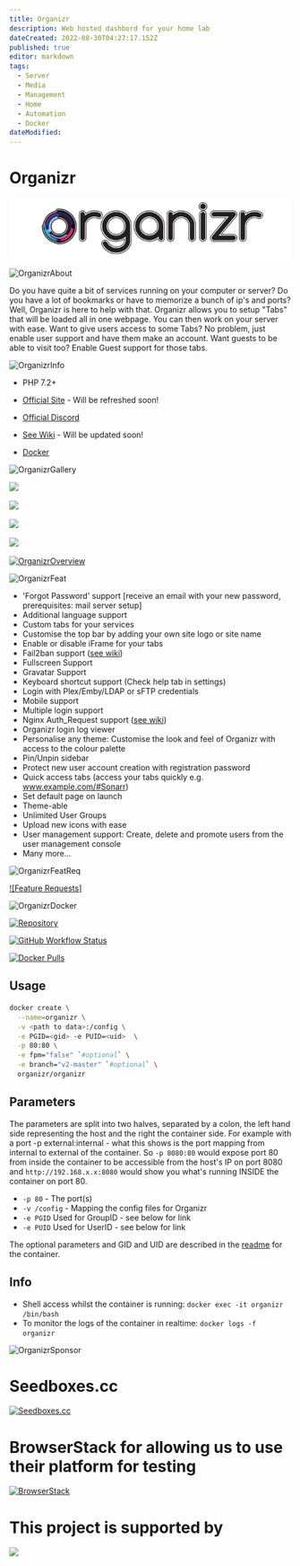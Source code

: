 ```yaml
---
title: Organizr
description: Web hosted dashbord for your home lab
dateCreated: 2022-08-30T04:27:17.152Z
published: true
editor: markdown
tags:
  - Server
  - Media
  - Management
  - Home
  - Automation
  - Docker
dateModified: 
---
```

# Organizr

![OrganizrHeader](https://github.com/causefx/Organizr/raw/v2-develop/plugins/images/organizr/logo-wide.png)

![OrganizrAbout](https://user-images.githubusercontent.com/16184466/53614282-a91e9e00-3b96-11e9-9b3e-d249775ecaa1.png)

Do you have quite a bit of services running on your computer or server? Do you have a lot of bookmarks or have to memorize a bunch of ip's and ports? Well, Organizr is here to help with that. Organizr allows you to setup "Tabs" that will be loaded all in one webpage. You can then work on your server with ease. Want to give users access to some Tabs? No problem, just enable user support and have them make an account. Want guests to be able to visit too? Enable Guest support for those tabs.

![OrganizrInfo](https://user-images.githubusercontent.com/16184466/53614285-a9b73480-3b96-11e9-835e-9fadd045582b.png)

- PHP 7.2+
- [Official Site](https://organizr.app) - Will be refreshed soon!
- [Official Discord](https://organizr.app/discord)

- [See Wiki](https://docs.organizr.app/) - Will be updated soon!
- [Docker](https://hub.docker.com/r/organizr/organizr)

![OrganizrGallery](https://user-images.githubusercontent.com/16184466/53614284-a9b73480-3b96-11e9-9bea-d7a30b294267.png)

<img src="https://user-images.githubusercontent.com/16184466/53615855-35cc5a80-3b9d-11e9-882b-f09f3eb18173.png" width="23%"></img>

<img src="https://user-images.githubusercontent.com/16184466/53615856-35cc5a80-3b9d-11e9-8428-1f2ae05da2c9.png" width="23%"></img>

<img src="https://user-images.githubusercontent.com/16184466/53615857-35cc5a80-3b9d-11e9-82bf-91987c529e72.png" width="23%"></img>

<img src="https://user-images.githubusercontent.com/16184466/53615858-35cc5a80-3b9d-11e9-8149-01a7fcd9160a.png" width="23%"></img>

[![OrganizrOverview](https://img.youtube.com/vi/LZL4smFB6wU/0.jpg)](https://www.youtube.com/watch?v=LZL4smFB6wU)

![OrganizrFeat](https://user-images.githubusercontent.com/16184466/53614283-a9b73480-3b96-11e9-90ef-6e752e067884.png)

- 'Forgot Password' support [receive an email with your new password, prerequisites: mail server setup]
- Additional language support
- Custom tabs for your services
- Customise the top bar by adding your own site logo or site name
- Enable or disable iFrame for your tabs
- Fail2ban support ([see wiki](https://docs.organizr.app/features/fail2ban-integration))
- Fullscreen Support
- Gravatar Support
- Keyboard shortcut support (Check help tab in settings)
- Login with Plex/Emby/LDAP or sFTP credentials
- Mobile support
- Multiple login support
- Nginx Auth_Request support ([see wiki](https://docs.organizr.app/features/server-authentication))
- Organizr login log viewer
- Personalise any theme: Customise the look and feel of Organizr with access to the colour palette
- Pin/Unpin sidebar
- Protect new user account creation with registration password
- Quick access tabs (access your tabs quickly e.g. www.example.com/#Sonarr)
- Set default page on launch
- Theme-able
- Unlimited User Groups
- Upload new icons with ease
- User management support: Create, delete and promote users from the user management console
- Many more...

![OrganizrFeatReq](https://user-images.githubusercontent.com/16184466/53614286-a9b73480-3b96-11e9-8495-4944b85b1313.png)

[![Feature Requests]](https://vote.organizr.app/)

![OrganizrDocker](https://user-images.githubusercontent.com/16184466/53667702-fcdcc600-3c2e-11e9-8828-860e531e8096.png)

[![Repository](https://img.shields.io/github/stars/organizr/docker-organizr?color=402885&style=for-the-badge&logo=github&logoColor=41add3&)](https://github.com/Organizr/docker-organizr)

[![GitHub Workflow Status](https://img.shields.io/github/workflow/status/organizr/docker-organizr/Build%20Container?color=402885&style=for-the-badge&logo=github&logoColor=41add3)](https://github.com/organizr/docker-organizr/actions?query=workflow%3A%22Build+Container%22)

[![Docker Pulls](https://img.shields.io/docker/pulls/organizr/organizr?color=402885&style=for-the-badge&logo=docker&logoColor=41add3)](https://hub.docker.com/r/organizr/organizr/)

## Usage

```bash
docker create \
  --name=organizr \
  -v <path to data>:/config \
  -e PGID=<gid> -e PUID=<uid>  \
  -p 80:80 \
  -e fpm="false" `#optional` \
  -e branch="v2-master" `#optional` \
  organizr/organizr
```

## Parameters

The parameters are split into two halves, separated by a colon, the left hand side representing the host and the right the container side. For example with a port -p external:internal - what this shows is the port mapping from internal to external of the container. So `-p 8080:80` would expose port 80 from inside the container to be accessible from the host's IP on port 8080 and `http://192.168.x.x:8080` would show you what's running INSIDE the container on port 80.

- `-p 80` - The port(s)
- `-v /config` - Mapping the config files for Organizr
- `-e PGID` Used for GroupID - see below for link
- `-e PUID` Used for UserID - see below for link

The optional parameters and GID and UID are described in the [readme](https://github.com/Organizr/docker-organizr#parameters) for the container.

## Info

- Shell access whilst the container is running: `docker exec -it organizr /bin/bash`
- To monitor the logs of the container in realtime: `docker logs -f organizr`

![OrganizrSponsor](https://user-images.githubusercontent.com/16184466/53614287-a9b73480-3b96-11e9-9c8e-e32b4ae20c0d.png)

# Seedboxes.cc 

[![Seedboxes.cc](https://user-images.githubusercontent.com/16184466/154811062-201be154-6868-4a24-ade6-a26278935415.png)](https://www.seedboxes.cc)

# BrowserStack for allowing us to use their platform for testing

[![BrowserStack](https://avatars2.githubusercontent.com/u/1119453?s=200&v=4g)](https://www.browserstack.com)

# This project is supported by

<img src="https://opensource.nyc3.cdn.digitaloceanspaces.com/attribution/assets/SVG/DO_Logo_horizontal_blue.svg" width="200px"></img>